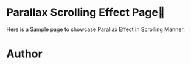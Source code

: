 # Parallax Scrolling Effect Page📃
Here is a Sample page to showcase Parallax Effect in Scrolling Manner.<br>

# Author